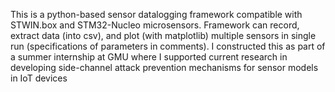 This is a python-based sensor datalogging framework compatible with STWIN.box and STM32-Nucleo microsensors. Framework can record, extract data (into csv), and plot (with matplotlib) multiple sensors in single run (specifications of parameters in comments).
I constructed this as part of a summer internship at GMU where I supported current research in  developing side-channel attack prevention mechanisms for sensor models in IoT devices
